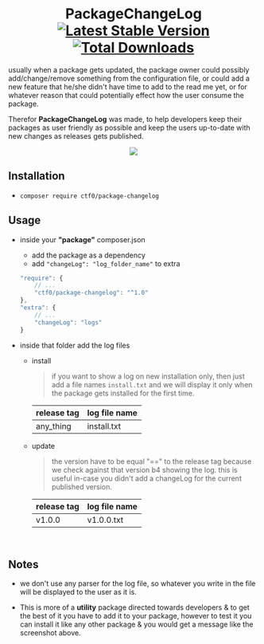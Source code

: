 <h1 align="center">
    PackageChangeLog
    <br>
    <a href="https://packagist.org/packages/ctf0/package-changelog"><img src="https://img.shields.io/packagist/v/ctf0/package-changelog.svg" alt="Latest Stable Version" /></a> <a href="https://packagist.org/packages/ctf0/package-changelog"><img src="https://img.shields.io/packagist/dt/ctf0/package-changelog.svg" alt="Total Downloads" /></a>
</h1>

usually when a package gets updated, the package owner could possibly add/change/remove something from the configuration file,
or could add a new feature that he/she didn't have time to add to the read me yet,
or for whatever reason that could potentially effect how the user consume the package.

Therefor **PackageChangeLog** was made, to help developers keep their packages as user friendly as possible and keep the users up-to-date with new changes as releases gets published.

<p align="center">
    <img src="https://user-images.githubusercontent.com/7388088/30776152-e2be70d6-a0a1-11e7-9793-0584a5ecb9f8.png">
</p>

## Installation

- `composer require ctf0/package-changelog`

## Usage

- inside your **"package"** composer.json
    + add the package as a dependency
    + add `"changeLog": "log_folder_name"` to extra

  ```js
  "require": {
      // ...
      "ctf0/package-changelog": "^1.0"
  },
  "extra": {
      // ...
      "changeLog": "logs"
  }
  ```

- inside that folder add the log files
  - install
    > if you want to show a log on new installation only, then just add a file names `install.txt` and we will display it only when the package gets installed for the first time.

    | release tag | log file name |
    |-------------|---------------|
    | any_thing   | install.txt   |

  - update
    > the version have to be equal "==" to the release tag because we check against that version b4 showing the log.
    > this is useful in-case you didn't add a changeLog for the current published version.

    | release tag | log file name |
    |-------------|---------------|
    | v1.0.0      | v1.0.0.txt    |

<br>

## Notes

- we don't use any parser for the log file, so whatever you write in the file will be displayed to the user as it is.

- This is more of a **utility** package directed towards developers & to get the best of it you have to add it to your package, however to test it you can install it like any other package & you would get a message like the screenshot above.
